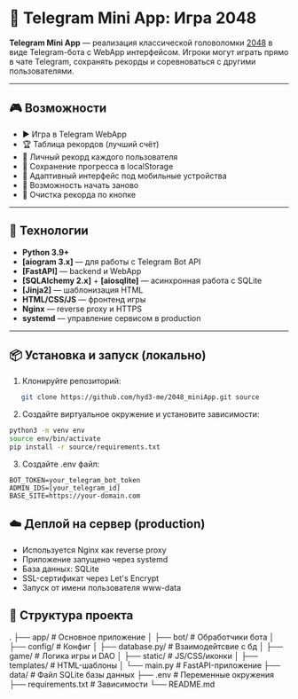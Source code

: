 # 🧩 Telegram Mini App: Игра 2048

**Telegram Mini App** — реализация классической головоломки [2048](https://play2048.co/) в виде Telegram-бота с WebApp интерфейсом. Игроки могут играть прямо в чате Telegram, сохранять рекорды и соревноваться с другими пользователями.

---

## 🎮 Возможности

- ▶️ Игра в Telegram WebApp
- 🏆 Таблица рекордов (лучший счёт)
- 👤 Личный рекорд каждого пользователя
- 🔄 Сохранение прогресса в localStorage
- 📱 Адаптивный интерфейс под мобильные устройства
- 🔁 Возможность начать заново
- 🧹 Очистка рекорда по кнопке

---

## 🧰 Технологии

- **Python 3.9+**
- **[aiogram 3.x]** — для работы с Telegram Bot API
- **[FastAPI]** — backend и WebApp
- **[SQLAlchemy 2.x]** + **[aiosqlite]** — асинхронная работа с SQLite
- **[Jinja2]** — шаблонизация HTML
- **HTML/CSS/JS** — фронтенд игры
- **Nginx** — reverse proxy и HTTPS
- **systemd** — управление сервисом в production

---

## 📦 Установка и запуск (локально)

1. Клонируйте репозиторий:
```bash
   git clone https://github.com/hyd3-me/2048_miniApp.git source
```

2. Создайте виртуальное окружение и установите зависимости:
```bash
python3 -m venv env
source env/bin/activate
pip install -r source/requirements.txt
```

3. Создайте .env файл:
```code
BOT_TOKEN=your_telegram_bot_token
ADMIN_IDS=[your_telegram_id]
BASE_SITE=https://your-domain.com
```

## ☁️ Деплой на сервер (production) 

- Используется Nginx как reverse proxy
- Приложение запущено через systemd
- База данных: SQLite
- SSL-сертификат через Let's Encrypt
- Запуск от имени пользователя www-data

## 🧠 Структура проекта

.
├── app/                 # Основное приложение
│   ├── bot/             # Обработчики бота
│   ├── config/          # Конфиг
│   ├── database.py/     # Взаимодейтсвие с бд
│   ├── game/            # Логика игры и DAO
│   ├── static/          # JS/CSS/иконки
│   ├── templates/       # HTML-шаблоны
│   └── main.py          # FastAPI-приложение
├── data/                # Файл SQLite базы данных
├── .env                 # Переменные окружения
├── requirements.txt     # Зависимости
└── README.md